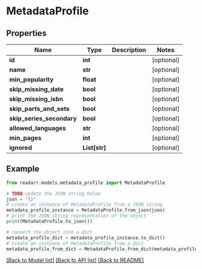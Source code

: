 # MetadataProfile


## Properties

Name | Type | Description | Notes
------------ | ------------- | ------------- | -------------
**id** | **int** |  | [optional] 
**name** | **str** |  | [optional] 
**min_popularity** | **float** |  | [optional] 
**skip_missing_date** | **bool** |  | [optional] 
**skip_missing_isbn** | **bool** |  | [optional] 
**skip_parts_and_sets** | **bool** |  | [optional] 
**skip_series_secondary** | **bool** |  | [optional] 
**allowed_languages** | **str** |  | [optional] 
**min_pages** | **int** |  | [optional] 
**ignored** | **List[str]** |  | [optional] 

## Example

```python
from readarr.models.metadata_profile import MetadataProfile

# TODO update the JSON string below
json = "{}"
# create an instance of MetadataProfile from a JSON string
metadata_profile_instance = MetadataProfile.from_json(json)
# print the JSON string representation of the object
print(MetadataProfile.to_json())

# convert the object into a dict
metadata_profile_dict = metadata_profile_instance.to_dict()
# create an instance of MetadataProfile from a dict
metadata_profile_from_dict = MetadataProfile.from_dict(metadata_profile_dict)
```
[[Back to Model list]](../README.md#documentation-for-models) [[Back to API list]](../README.md#documentation-for-api-endpoints) [[Back to README]](../README.md)


